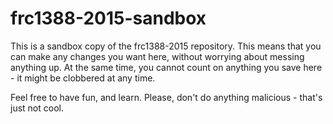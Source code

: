 # frc1388-2015-sandbox

This is a sandbox copy of the frc1388-2015 repository.
This means that you can make any changes you want here, without worrying about messing anything up.
At the same time, you cannot count on anything you save here - it might be clobbered at any time.

Feel free to have fun, and learn.
Please, don't do anything malicious - that's just not cool.
